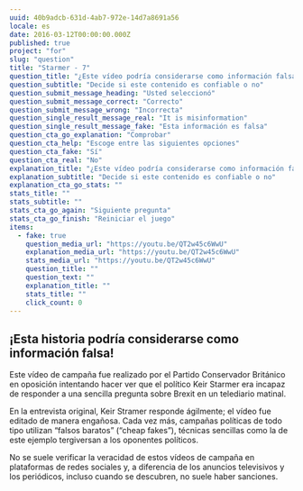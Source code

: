```yaml
---
uuid: 40b9adcb-631d-4ab7-972e-14d7a8691a56
locale: es
date: 2016-03-12T00:00:00.000Z
published: true
project: "for"
slug: "question"
title: "Starmer - 7"
question_title: "¿Este vídeo podría considerarse como información falsa?"
question_subtitle: "Decide si este contenido es confiable o no"
question_submit_message_heading: "Usted seleccionó"
question_submit_message_correct: "Correcto"
question_submit_message_wrong: "Incorrecta"
question_single_result_message_real: "It is misinformation"
question_single_result_message_fake: "Esta información es falsa"
question_cta_go_explanation: "Comprobar"
question_cta_help: "Escoge entre las siguientes opciones"
question_cta_fake: "Sí"
question_cta_real: "No"
explanation_title: "¿Este vídeo podría considerarse como información falsa?"
explanation_subtitle: "Decide si este contenido es confiable o no"
explanation_cta_go_stats: ""
stats_title: ""
stats_subtitle: ""
stats_cta_go_again: "Siguiente pregunta"
stats_cta_go_finish: "Reiniciar el juego"
items:
  - fake: true
    question_media_url: "https://youtu.be/QT2w45c6WwU"
    explanation_media_url: "https://youtu.be/QT2w45c6WwU"
    stats_media_url: "https://youtu.be/QT2w45c6WwU"
    question_title: ""
    question_text: ""
    explanation_title: ""
    stats_title: ""
    click_count: 0
---
```

## ¡Esta historia podría considerarse como información falsa!

Este vídeo de campaña fue realizado por el Partido Conservador Británico en oposición intentando hacer ver que el político Keir Starmer era incapaz de responder a una sencilla pregunta sobre Brexit en un telediario matinal. 

En la entrevista original, Keir Stramer responde ágilmente; el vídeo fue editado de manera engañosa. Cada vez más, campañas políticas de todo tipo utilizan “falsos baratos” (“cheap fakes”), técnicas sencillas como la de este ejemplo tergiversan a los oponentes políticos. 

No se suele verificar la veracidad de estos vídeos de campaña en plataformas de redes sociales y, a diferencia de los anuncios televisivos y los periódicos, incluso cuando se descubren, no suele haber sanciones.
